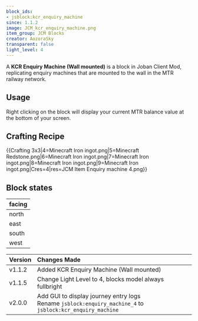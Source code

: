 ```yaml
---
block_ids:
- jsblock:kcr_enquiry_machine
since: 1.1.2
image: JCM_kcr_enquiry_machine.png
item_group: JCM Blocks
creator: AozoraSky
transparent: false
light_level: 4
---
```


A **KCR Enquiry Machine (Wall mounted)** is a block in Joban Client Mod, replicating enquiry machines that are mounted to the wall in the MTR railway network.

## Usage
Right clicking on the block will display your current MTR balance value at the bottom of your screen.

## Crafting Recipe
{{Crafting 3x3|4=Minecraft Iron ingot.png|5=Minecraft Redstone.png|6=Minecraft Iron ingot.png|7=Minecraft Iron ingot.png|8=Minecraft Iron ingot.png|9=Minecraft Iron ingot.png|Cres=4|res=JCM Item Enquiry machine 4.png}}

## Block states
| facing |
|:-------|
| north  |
| east   |
| south  |
| west   |

| Version | Changes Made                                                                                                 |
|:--------|:-------------------------------------------------------------------------------------------------------------|
| v1.1.2  | Added KCR Enquiry Machine (Wall mounted)                                                                     |
| v1.1.5  | Change Light Level to 4, blocks model always fullbright                                                      |
| v2.0.0  | Add GUI to display journey entry logs<br>Rename `jsblock:enquiry_machine_4` to `jsblock:kcr_enquiry_machine` |